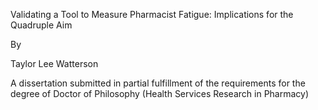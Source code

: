 Validating a Tool to Measure Pharmacist Fatigue: Implications for the Quadruple Aim

By

Taylor Lee Watterson

A dissertation submitted in partial fulfillment of the requirements for the degree of Doctor of Philosophy (Health Services Research in Pharmacy)
